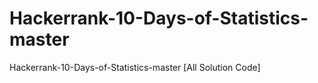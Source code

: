 # Hackerrank-10-Days-of-Statistics-master
Hackerrank-10-Days-of-Statistics-master [All Solution Code]
